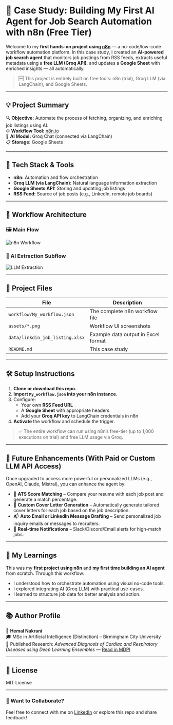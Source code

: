 # 🤖 Case Study: Building My First AI Agent for Job Search Automation with n8n (Free Tier)

Welcome to my **first hands-on project using [n8n](https://n8n.io/)** — a no-code/low-code workflow automation platform. In this case study, I created an **AI-powered job search agent** that monitors job postings from RSS feeds, extracts useful metadata using a **free LLM (Groq API)**, and updates a **Google Sheet** with enriched insights — all automatically.

> 🆓 This project is entirely built on free tools: n8n (trial), Groq LLM (via LangChain), and Google Sheets.

---

## 💡 Project Summary

🔍 **Objective:** Automate the process of fetching, organizing, and enriching job listings using AI.  
⚙️ **Workflow Tool:** [n8n.io](https://n8n.io/)  
🧠 **AI Model:** Groq Chat (connected via LangChain)  
📋 **Storage:** Google Sheets

---

## 🔧 Tech Stack & Tools

- **n8n:** Automation and flow orchestration
- **Groq LLM (via LangChain):** Natural language information extraction
- **Google Sheets API:** Storing and updating job listings
- **RSS Feed:** Source of job posts (e.g., LinkedIn, remote job boards)

---

## 🔁 Workflow Architecture

### 🖼 Main Flow
![n8n Workflow](./assets/n8n_workflow.png)

### 🧠 AI Extraction Subflow
![LLM Extraction](./assets/n8n_workflow_2.png)

---

## 📂 Project Files

| File | Description |
|------|-------------|
| `workflow/My_workflow.json` | The complete n8n workflow file |
| `assets/*.png` | Workflow UI screenshots |
| `data/linkdin_job_listing.xlsx` | Example data output in Excel format |
| `README.md` | This case study |

---

## 🛠 Setup Instructions

1. **Clone or download this repo.**
2. **Import `My_workflow.json` into your n8n instance.**
3. Configure:
   - Your own **RSS Feed URL**
   - A **Google Sheet** with appropriate headers
   - Add your **Groq API key** to LangChain credentials in n8n
4. **Activate** the workflow and schedule the trigger.

> ✅ The entire workflow can run using n8n’s free-tier (up to 1,000 executions on trial) and free LLM usage via Groq.

---

## 🚀 Future Enhancements (With Paid or Custom LLM API Access)

Once upgraded to access more powerful or personalized LLMs (e.g., OpenAI, Claude, Mistral), you can enhance the agent by:

- 🎯 **ATS Score Matching** – Compare your resume with each job post and generate a match percentage.
- 📝 **Custom Cover Letter Generation** – Automatically generate tailored cover letters for each job based on the job description.
- 📬 **Auto Email or LinkedIn Message Drafting** – Send personalized job inquiry emails or messages to recruiters.
- 🔔 **Real-time Notifications** – Slack/Discord/Email alerts for high-match jobs.

---

## 🧠 My Learnings

This was my **first project using n8n** and **my first time building an AI agent** from scratch. Through this workflow:

- I understood how to orchestrate automation using visual no-code tools.
- I explored integrating AI (Groq LLM) with practical use-cases.
- I learned to structure job data for better analysis and action.

---

## 📚 Author Profile

👤 **Hemal Nakrani**  
🎓 MSc in Artificial Intelligence (Distinction) – Birmingham City University  
📄 Published Research: *Advanced Diagnosis of Cardiac and Respiratory Diseases using Deep Learning Ensembles* — [Read in MDPI](https://www.mdpi.com/2224-2708/14/2/44)

---

## 📃 License

MIT License

---

### 💬 Want to Collaborate?

Feel free to connect with me on [LinkedIn](https://www.linkedin.com/in/hemal-nakrani) or explore this repo and share feedback!
